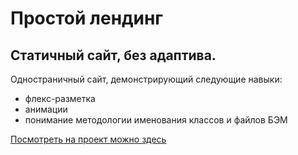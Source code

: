 # Простой лендинг
## Статичный сайт, без адаптива.
Одностраничный сайт, демонстрирующий следующие навыки:
- флекс-разметка
- анимации
- понимание методологии именования классов и файлов БЭМ

[Посмотреть на проект можно здесь](https://how-to-learn-zeta.vercel.app/)
